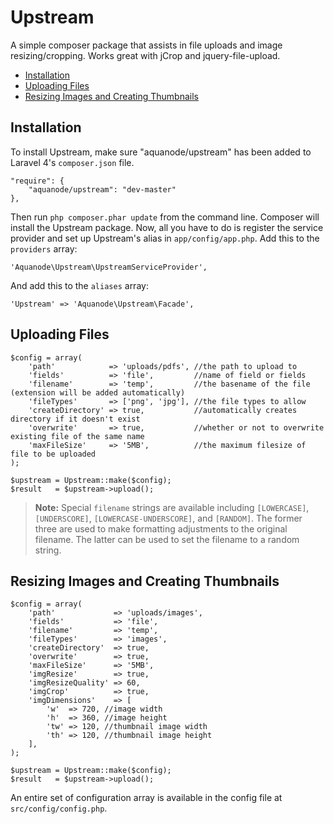 Upstream
========

A simple composer package that assists in file uploads and image resizing/cropping. Works great with jCrop and jquery-file-upload.

- [Installation](#installation)
- [Uploading Files](#uploading-files)
- [Resizing Images and Creating Thumbnails](#images)

<a name="installation"></a>
## Installation

To install Upstream, make sure "aquanode/upstream" has been added to Laravel 4's `composer.json` file.

	"require": {
		"aquanode/upstream": "dev-master"
	},

Then run `php composer.phar update` from the command line. Composer will install the Upstream package. Now, all you have to do is register the service provider and set up Upstream's alias in `app/config/app.php`. Add this to the `providers` array:

	'Aquanode\Upstream\UpstreamServiceProvider',

And add this to the `aliases` array:

	'Upstream' => 'Aquanode\Upstream\Facade',

<a name="uploading-files"></a>
## Uploading Files

	$config = array(
		'path'            => 'uploads/pdfs', //the path to upload to
		'fields'          => 'file',         //name of field or fields
		'filename'        => 'temp',         //the basename of the file (extension will be added automatically)
		'fileTypes'       => ['png', 'jpg'], //the file types to allow
		'createDirectory' => true,           //automatically creates directory if it doesn't exist
		'overwrite'       => true,           //whether or not to overwrite existing file of the same name
		'maxFileSize'     => '5MB',          //the maximum filesize of file to be uploaded
	);

	$upstream = Upstream::make($config);
	$result   = $upstream->upload();

> **Note:** Special `filename` strings are available including `[LOWERCASE]`, `[UNDERSCORE]`, `[LOWERCASE-UNDERSCORE]`, and `[RANDOM]`. The former three are used to make formatting adjustments to the original filename. The latter can be used to set the filename to a random string.

<a name="images"></a>
## Resizing Images and Creating Thumbnails

	$config = array(
		'path'             => 'uploads/images',
		'fields'           => 'file',
		'filename'         => 'temp',
		'fileTypes'        => 'images',
		'createDirectory'  => true,
		'overwrite'        => true,
		'maxFileSize'      => '5MB',
		'imgResize'        => true,
		'imgResizeQuality' => 60,
		'imgCrop'          => true,
		'imgDimensions'    => [
			'w'  => 720, //image width
			'h'  => 360, //image height
			'tw' => 120, //thumbnail image width
			'th' => 120, //thumbnail image height
		],
	);

	$upstream = Upstream::make($config);
	$result   = $upstream->upload();

An entire set of configuration array is available in the config file at `src/config/config.php`.